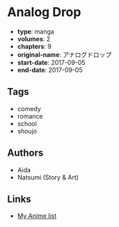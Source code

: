 # Analog Drop

-   **type**: manga
-   **volumes**: 2
-   **chapters**: 9
-   **original-name**: アナログドロップ
-   **start-date**: 2017-09-05
-   **end-date**: 2017-09-05

## Tags

-   comedy
-   romance
-   school
-   shoujo

## Authors

-   Aida
-   Natsumi (Story & Art)

## Links

-   [My Anime list](https://myanimelist.net/manga/109487/Analog_Drop)
